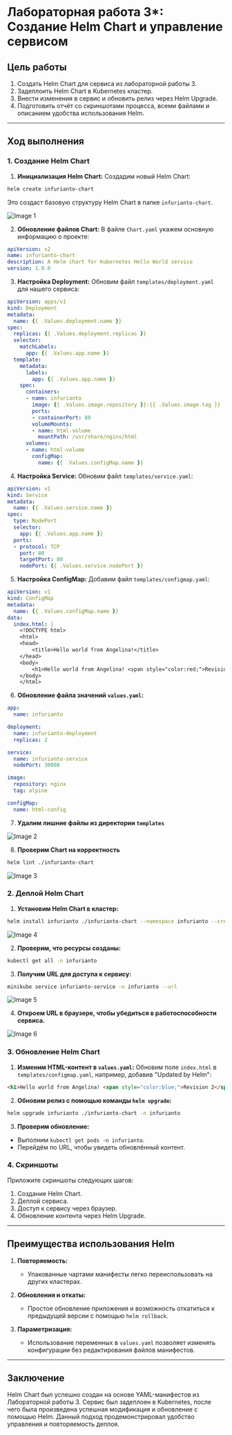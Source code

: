# Лабораторная работа 3*: Создание Helm Chart и управление сервисом

## Цель работы

1. Создать Helm Chart для сервиса из лабораторной работы 3.
2. Задеплоить Helm Chart в Kubernetes кластер.
3. Внести изменения в сервис и обновить релиз через Helm Upgrade.
4. Подготовить отчёт со скриншотами процесса, всеми файлами и описанием удобства использования Helm.

---

## Ход выполнения

### 1. Создание Helm Chart

1. **Инициализация Helm Chart:**
  Создадим новый Helm Chart:
  ```bash
  helm create infurianto-chart
  ```
  Это создаст базовую структуру Helm Chart в папке `infurianto-chart`.

  ![Image 1](images/lab3star_image_1.png)

2. **Обновление файлов Chart:**
  В файле `Chart.yaml` укажем основную информацию о проекте:
  ```yaml
  apiVersion: v2
  name: infurianto-chart
  description: A Helm chart for Kubernetes Hello World service
  version: 1.0.0
  ```

3. **Настройка Deployment:**
  Обновим файл `templates/deployment.yaml` для нашего сервиса:
  ```yaml
  apiVersion: apps/v1
  kind: Deployment
  metadata:
    name: {{ .Values.deployment.name }}
  spec:
    replicas: {{ .Values.deployment.replicas }}
    selector:
      matchLabels:
        app: {{ .Values.app.name }}
    template:
      metadata:
        labels:
          app: {{ .Values.app.name }}
      spec:
        containers:
        - name: infurianto
          image: {{ .Values.image.repository }}:{{ .Values.image.tag }}
          ports:
          - containerPort: 80
          volumeMounts:
          - name: html-volume
            mountPath: /usr/share/nginx/html
        volumes:
        - name: html-volume
          configMap:
            name: {{ .Values.configMap.name }}
  ```

4. **Настройка Service:**
  Обновим файл `templates/service.yaml`:
  ```yaml
  apiVersion: v1
  kind: Service
  metadata:
    name: {{ .Values.service.name }}
  spec:
    type: NodePort
    selector:
      app: {{ .Values.app.name }}
    ports:
    - protocol: TCP
      port: 80
      targetPort: 80
      nodePort: {{ .Values.service.nodePort }}
  ```

5. **Настройка ConfigMap:**
  Добавим файл `templates/configmap.yaml`:
  ```yaml
  apiVersion: v1
  kind: ConfigMap
  metadata:
    name: {{ .Values.configMap.name }}
  data:
    index.html: |
      <!DOCTYPE html>
      <html>
      <head>
          <title>Hello world from Angelina!</title>
      </head>
      <body>
          <h1>Hello world from Angelina! <span style="color:red;">Revision 1</span></h1>
      </body>
      </html>
  ```

6. **Обновление файла значений `values.yaml`:**
  ```yaml
  app:
    name: infurianto

  deployment:
    name: infurianto-deployment
    replicas: 2

  service:
    name: infurianto-service
    nodePort: 30008

  image:
    repository: nginx
    tag: alpine

  configMap:
    name: html-config
  ```

7. **Удалим лишние файлы из директории `templates`**

  ![Image 2](images/lab3star_image_2.png)

8. **Проверим Chart на корректность**
  ```bash
  helm lint ./infurianto-chart
  ```

  ![Image 3](images/lab3star_image_3.png)

### 2. Деплой Helm Chart

1. **Установим Helm Chart в кластер:**
  ```bash
  helm install infurianto ./infurianto-chart --namespace infurianto --create-namespace
  ```

  ![Image 4](images/lab3star_image_4.png)

2. **Проверим, что ресурсы созданы:**
  ```bash
  kubectl get all -n infurianto
  ```

3. **Получим URL для доступа к сервису:**
  ```bash
  minikube service infurianto-service -n infurianto --url
  ```

  ![Image 5](images/lab3star_image_5.png)

4. **Откроем URL в браузере, чтобы убедиться в работоспособности сервиса.**

  ![Image 6](images/lab3star_image_4.png)

### 3. Обновление Helm Chart

1. **Изменим HTML-контент в `values.yaml`:**
  Обновим поле `index.html` в `templates/configmap.yaml`, например, добавив "Updated by Helm":
  ```html
  <h1>Hello world from Angelina! <span style="color:blue;">Revision 2</span></h1>
  ```

2. **Обновим релиз с помощью команды `helm upgrade`:**
  ```bash
  helm upgrade infurianto ./infurianto-chart -n infurianto
  ```

3. **Проверим обновление:**
  - Выполним `kubectl get pods -n infurianto`.
  - Перейдём по URL, чтобы увидеть обновлённый контент.

### 4. Скриншоты

Приложите скриншоты следующих шагов:
1. Создание Helm Chart.
2. Деплой сервиса.
3. Доступ к сервису через браузер.
4. Обновление контента через Helm Upgrade.

---

## Преимущества использования Helm

1. **Повторяемость:**
   - Упакованные чартами манифесты легко переиспользовать на других кластерах.

2. **Обновления и откаты:**
   - Простое обновление приложения и возможность откатиться к предыдущей версии с помощью `helm rollback`.

3. **Параметризация:**
   - Использование переменных в `values.yaml` позволяет изменять конфигурации без редактирования файлов манифестов.

---

## Заключение

Helm Chart был успешно создан на основе YAML-манифестов из Лабораторной работы 3. Сервис был задеплоен в Kubernetes, после чего была произведена успешная модификация и обновление с помощью Helm. Данный подход продемонстрировал удобство управления и повторяемость деплоя.

